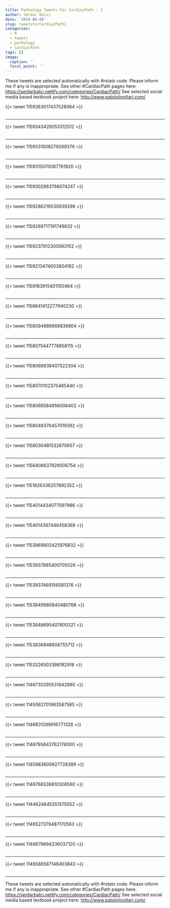 ```yaml
---
title: Pathology Tweets For CardiacPath - 1
author: Serdar Balci
date: '2019-08-08'
slug: tweetsForCardiacPath1
categories:
  - R
  - tweets
  - pathology
  - CardiacPath
tags: []
image:
  caption: ''
  focal_point: ''
---
```



These tweets are selected automatically with #rstats code. Please inform me if any is inappropriate.
See other #CardiacPath pages here: https://serdarbalci.netlify.com/categories/CardiacPath/ 
See selected social media based textbook project here: http://www.patolojinotlari.com/

{{< tweet 1159363017437528064 >}}
<br>
<br>
<hr>
{{< tweet 1159343426053312512 >}}
<br>
<br>
<hr>
{{< tweet 1159331008279269376 >}}
<br>
<br>
<hr>
{{< tweet 1159315070087761920 >}}
<br>
<br>
<hr>
{{< tweet 1159302883768074247 >}}
<br>
<br>
<hr>
{{< tweet 1159286219030839298 >}}
<br>
<br>
<hr>
{{< tweet 1159269717191749632 >}}
<br>
<br>
<hr>
{{< tweet 1159237912300593152 >}}
<br>
<br>
<hr>
{{< tweet 1159213474003804162 >}}
<br>
<br>
<hr>
{{< tweet 1159183915401150464 >}}
<br>
<br>
<hr>
{{< tweet 1158841412277940230 >}}
<br>
<br>
<hr>
{{< tweet 1158094886668836864 >}}
<br>
<br>
<hr>
{{< tweet 1158075447776858115 >}}
<br>
<br>
<hr>
{{< tweet 1158069938407522304 >}}
<br>
<br>
<hr>
{{< tweet 1158070102375485440 >}}
<br>
<br>
<hr>
{{< tweet 1158068584956006402 >}}
<br>
<br>
<hr>
{{< tweet 1158049376457019392 >}}
<br>
<br>
<hr>
{{< tweet 1158030481532870657 >}}
<br>
<br>
<hr>
{{< tweet 1156408637826506754 >}}
<br>
<br>
<hr>
{{< tweet 1151826336257892352 >}}
<br>
<br>
<hr>
{{< tweet 1154014434077097986 >}}
<br>
<br>
<hr>
{{< tweet 1154014367446458369 >}}
<br>
<br>
<hr>
{{< tweet 1153969902425976832 >}}
<br>
<br>
<hr>
{{< tweet 1153937865400705026 >}}
<br>
<br>
<hr>
{{< tweet 1153937469156581376 >}}
<br>
<br>
<hr>
{{< tweet 1153849980840480768 >}}
<br>
<br>
<hr>
{{< tweet 1153848695407800321 >}}
<br>
<br>
<hr>
{{< tweet 1153836848608755712 >}}
<br>
<br>
<hr>
{{< tweet 1153326503398182918 >}}
<br>
<br>
<hr>
{{< tweet 1146730295531642880 >}}
<br>
<br>
<hr>
{{< tweet 1145062701963587585 >}}
<br>
<br>
<hr>
{{< tweet 1146831299916771328 >}}
<br>
<br>
<hr>
{{< tweet 1146795843762176000 >}}
<br>
<br>
<hr>
{{< tweet 1145983600627728389 >}}
<br>
<br>
<hr>
{{< tweet 1146766538810306560 >}}
<br>
<br>
<hr>
{{< tweet 1144624645351575552 >}}
<br>
<br>
<hr>
{{< tweet 1146527379487170563 >}}
<br>
<br>
<hr>
{{< tweet 1146679694236037120 >}}
<br>
<br>
<hr>
{{< tweet 1146586587146403843 >}}
<br>
<br>
<hr>


These tweets are selected automatically with #rstats code. Please inform me if any is inappropriate.
See other #CardiacPath pages here: https://serdarbalci.netlify.com/categories/CardiacPath/ 
See selected social media based textbook project here: http://www.patolojinotlari.com/
